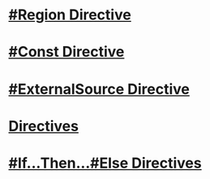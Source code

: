 # [#Region Directive](region-directive.md)
# [#Const Directive](const-directive.md)
# [#ExternalSource Directive](externalsource-directive.md)
# [Directives](directives.md)
# [#If...Then...#Else Directives](if-then-else-directives.md)

